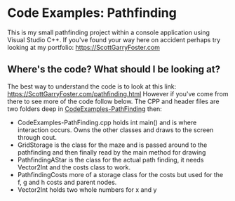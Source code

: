 # Code Examples: Pathfinding
This is my small pathfinding project within a console application using Visual Studio C++.
If you've found your way here on accident perhaps try looking at my portfolio: https://ScottGarryFoster.com

## Where's the code? What should I be looking at?
The best way to understand the code is to look at this link: https://ScottGarryFoster.com/pathfinding.html
However if you've come from there to see more of the code follow below.
The CPP and header files are two folders deep in [CodeExamples-PathFinding](https://github.com/ScottGarryFoster/Portfolio-CodeExamples-PathfindingAStar/tree/master/CodeExamples-PathFinding/CodeExamples-PathFinding) then:
* CodeExamples-PathFinding.cpp holds int main() and is where interaction occurs. Owns the other classes and draws to the screen through cout.
* GridStorage is the class for the maze and is passed around to the pathfinding and then finally read by the main method for drawing
* PathfindingAStar is the class for the actual path finding, it needs Vector2Int and the costs class to work.
* PathfindingCosts more of a storage class for the costs but used for the f, g and h costs and parent nodes.
* Vector2Int holds two whole numbers for x and y
